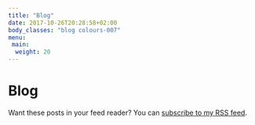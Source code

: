 ```yaml
---
title: "Blog"
date: 2017-10-26T20:28:58+02:00
body_classes: "blog colours-007"
menu:
 main:
  weight: 20
---
```


# Blog

Want these posts in your feed reader? You can [subscribe to my RSS feed](http://laurakalbag.com/index.xml).
